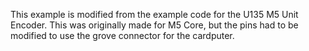 This example is modified from the example code for the U135 M5 Unit Encoder. This was originally made for M5 Core, but the pins had to be modified to use the grove connector for the cardputer.
